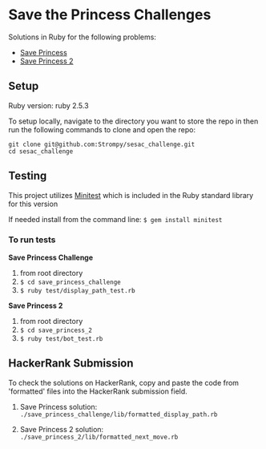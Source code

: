 # Save the Princess Challenges

Solutions in Ruby for the following problems: 
* [Save Princess](https://www.hackerrank.com/challenges/saveprincess)
* [Save Princess 2](https://www.hackerrank.com/challenges/saveprincess2)

## Setup
Ruby version: ruby 2.5.3

To setup locally, navigate to the directory you want to store the repo in then run the following commands to clone and open the repo:
```
git clone git@github.com:Strompy/sesac_challenge.git
cd sesac_challenge
```


## Testing
This project utilizes [Minitest](https://github.com/seattlerb/minitest) which is included in the Ruby standard library for this version

If needed install from the command line:
`$ gem install minitest`

### To run tests
**Save Princess Challenge**
1. from root directory
2. `$ cd save_princess_challenge`
3. `$ ruby test/display_path_test.rb`

**Save Princess 2**
1. from root directory
2. `$ cd save_princess_2`
3. `$ ruby test/bot_test.rb`

## HackerRank Submission
To check the solutions on HackerRank, copy and paste the code from 'formatted' files into the HackerRank submission field.
1. Save Princess solution:
`./save_princess_challenge/lib/formatted_display_path.rb`

2. Save Princess 2 solution:
`./save_princess_2/lib/formatted_next_move.rb`
